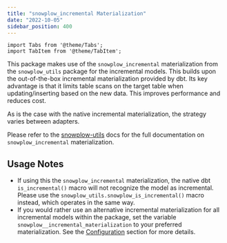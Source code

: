 ```yaml
---
title: "snowplow_incremental Materialization"
date: "2022-10-05"
sidebar_position: 400
---
```

```mdx-code-block
import Tabs from '@theme/Tabs';
import TabItem from '@theme/TabItem';
```

This package makes use of the `snowplow_incremental` materialization from the `snowplow_utils` package for the incremental models. This builds upon the out-of-the-box incremental materialization provided by dbt. Its key advantage is that it limits table scans on the target table when updating/inserting based on the new data. This improves performance and reduces cost.

As is the case with the native incremental materialization, the strategy varies between adapters.

Please refer to the [snowplow-utils](https://github.com/snowplow/dbt-snowplow-utils) docs for the full documentation on `snowplow_incremental` materialization.

## Usage Notes

- If using this the `snowplow_incremental` materialization, the native dbt `is_incremental()` macro will not recognize the model as incremental. Please use the `snowplow_utils.snowplow_is_incremental()` macro instead, which operates in the same way.
- If you would rather use an alternative incremental materialization for all incremental models within the package, set the variable `snowplow__incremental_materialization` to your preferred materialization. See the [Configuration](/docs/modeling-your-data/modeling-your-data-with-dbt/dbt-configuration/index.md) section for more details.

